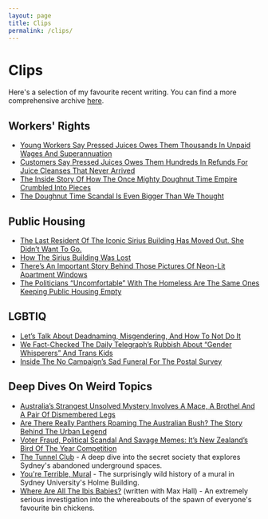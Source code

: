 ```yaml
---
layout: page
title: Clips
permalink: /clips/
---
```


# Clips #

Here's a selection of my favourite recent writing. You can find a more comprehensive archive [here](http://junkee.com/author/sam-langford).

## Workers' Rights ##
+ [Young Workers Say Pressed Juices Owes Them Thousands In Unpaid Wages And Superannuation](https://junkee.com/pressed-juices-unpaid-workers/181725)
+ [Customers Say Pressed Juices Owes Them Hundreds In Refunds For Juice Cleanses That Never Arrived](https://junkee.com/pressed-juices-customer-complaints/194769)
+ [The Inside Story Of How The Once Mighty Doughnut Time Empire Crumbled Into Pieces](https://junkee.com/doughnut-time-employees-complain/149795)
+ [The Doughnut Time Scandal Is Even Bigger Than We Thought](https://junkee.com/doughnut-time-damian-griffiths/150986)

## Public Housing ##
+ [The Last Resident Of The Iconic Sirius Building Has Moved Out. She Didn’t Want To Go.](https://junkee.com/sirius-building-myra-demetriou/144766)
+ [How The Sirius Building Was Lost](http://honisoit.com/2016/08/how-the-sirius-building-was-lost/)
+ [There’s An Important Story Behind Those Pictures Of Neon-Lit Apartment Windows](https://junkee.com/waterloo-we-live-here/123687)
+ [The Politicians “Uncomfortable” With The Homeless Are The Same Ones Keeping Public Housing Empty](https://junkee.com/homeless-tent-city-public-housing/116260)

## LGBTIQ ##
+ [Let’s Talk About Deadnaming, Misgendering, And How To Not Do It](https://junkee.com/deadnaming-misgendering-trans/174009)
+ [We Fact-Checked The Daily Telegraph’s Rubbish About “Gender Whisperers” And Trans Kids](https://junkee.com/scott-morrison-gender-whisperer/174136)
+ [Inside The No Campaign’s Sad Funeral For The Postal Survey](https://junkee.com/no-campaign-marriage-result/135058)

## Deep Dives On Weird Topics ##
+ [Australia’s Strangest Unsolved Mystery Involves A Mace, A Brothel And A Pair Of Dismembered Legs](https://junkee.com/longform/mace-melbourne-mystery)
+ [Are There Really Panthers Roaming The Australian Bush? The Story Behind The Urban Legend](https://junkee.com/panther-big-cat-australia/165240)
+ [Voter Fraud, Political Scandal And Savage Memes: It’s New Zealand’s Bird Of The Year Competition](https://junkee.com/new-zealand-bird-of-year/131565)
+ [The Tunnel Club](http://honisoit.com/2016/10/the-tunnel-club/) - A deep dive into the secret society that explores Sydney's abandoned underground spaces.
+ [You're Terrible, Mural](http://honisoit.com/2016/10/youre-terrible-mural/) - The surprisingly wild history of a mural in Sydney University's Holme Building.
+ [Where Are All The Ibis Babies?](http://honisoit.com/2015/08/where-are-all-the-ibis-babies/) (written with Max Hall) - An extremely serious investigation into the whereabouts of the spawn of everyone's favourite bin chickens.
